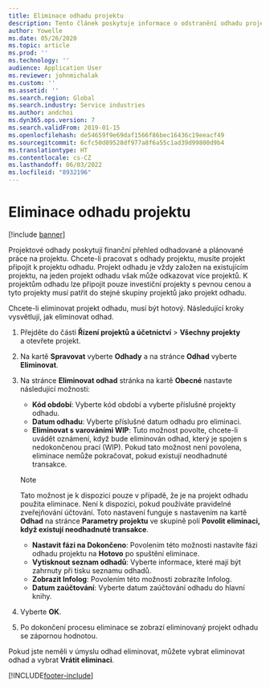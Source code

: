 ```yaml
---
title: Eliminace odhadu projektu
description: Tento článek poskytuje informace o odstranění odhadu projektu po jeho dokončení.
author: Yowelle
ms.date: 05/26/2020
ms.topic: article
ms.prod: ''
ms.technology: ''
audience: Application User
ms.reviewer: johnmichalak
ms.custom: ''
ms.assetid: ''
ms.search.region: Global
ms.search.industry: Service industries
ms.author: andchoi
ms.dyn365.ops.version: 7
ms.search.validFrom: 2019-01-15
ms.openlocfilehash: de54659f9e69daf1566f86bec16436c19eeacf49
ms.sourcegitcommit: 6cfc50d89528df977a8f6a55c1ad39d99800d9b4
ms.translationtype: HT
ms.contentlocale: cs-CZ
ms.lasthandoff: 06/03/2022
ms.locfileid: "8932196"
---
```

# <a name="eliminate-a-project-estimate"></a>Eliminace odhadu projektu

[!include [banner](../includes/banner.md)]

Projektové odhady poskytují finanční přehled odhadované a plánované práce na projektu. Chcete-li pracovat s odhady projektu, musíte projekt připojit k projektu odhadu. Projekt odhadu je vždy založen na existujícím projektu, na jeden projekt odhadu však může odkazovat více projektů. K projektům odhadu lze připojit pouze investiční projekty s pevnou cenou a tyto projekty musí patřit do stejné skupiny projektů jako projekt odhadu.

Chcete-li eliminovat projekt odhadu, musí být hotový. Následující kroky vysvětlují, jak eliminovat odhad.

1. Přejděte do části **Řízení projektů a účetnictví** > **Všechny projekty** a otevřete projekt. 
2. Na kartě **Spravovat** vyberte **Odhady** a na stránce **Odhad** vyberte **Eliminovat**.
3. Na stránce **Eliminovat odhad** stránka na kartě **Obecné** nastavte následující možnosti:

   - **Kód období**: Vyberte kód období a vyberte příslušné projekty odhadu. 
   - **Datum odhadu**: Vyberte příslušné datum odhadu pro eliminaci.
   - **Eliminovat s varováními WIP**: Tuto možnost povolte, chcete-li uvádět oznámení, když bude eliminován odhad, který je spojen s nedokončenou prací (WIP). Pokud tato možnost není povolena, eliminace nemůže pokračovat, pokud existují neodhadnuté transakce. 
   > [!NOTE]
   > Tato možnost je k dispozici pouze v případě, že je na projekt odhadu použita eliminace. Není k dispozici, pokud používáte pravidelné zveřejňování účtování. Toto nastavení funguje s nastavením na kartě **Odhad** na stránce **Parametry projektu** ve skupině polí **Povolit eliminaci, když existují neodhadnuté transakce**.
   - **Nastavit fázi na Dokončeno**: Povolením této možnosti nastavíte fázi odhadu projektu na **Hotovo** po spuštění eliminace.
   - **Vytisknout seznam odhadů**: Vyberte informace, které mají být zahrnuty při tisku seznamu odhadů.
   - **Zobrazit Infolog**: Povolením této možnosti zobrazíte Infolog.
   - **Datum zaúčtování**: Vyberte datum zaúčtování odhadu do hlavní knihy.

4.  Vyberte **OK**.
5. Po dokončení procesu eliminace se zobrazí eliminovaný projekt odhadu se zápornou hodnotou. 

Pokud jste neměli v úmyslu odhad eliminovat, můžete vybrat eliminovat odhad a vybrat **Vrátit eliminaci**.   


[!INCLUDE[footer-include](../includes/footer-banner.md)]